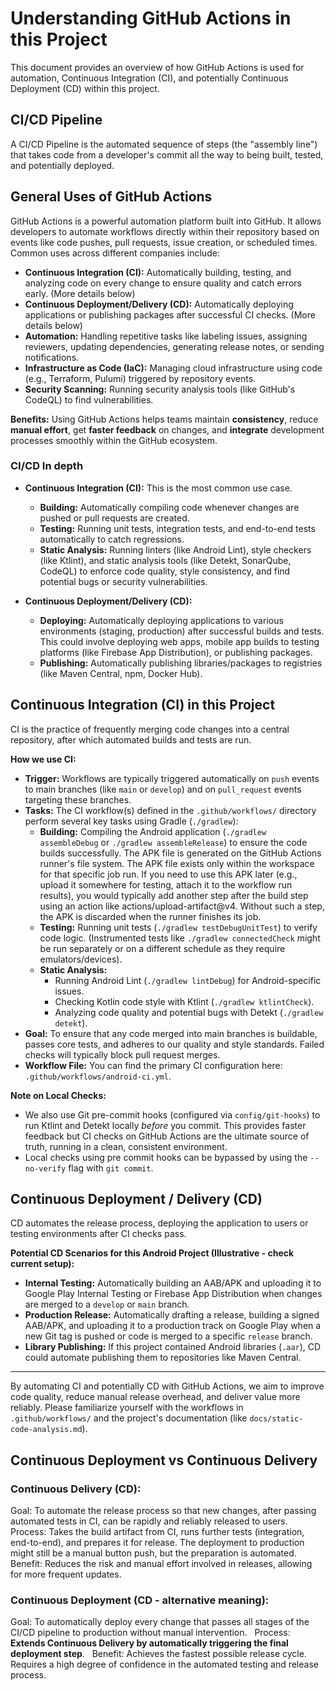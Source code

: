 # Understanding GitHub Actions in this Project

This document provides an overview of how GitHub Actions is used for automation, Continuous Integration (CI), and potentially Continuous Deployment (CD) within this project.

## CI/CD Pipeline

A CI/CD Pipeline is the automated sequence of steps (the "assembly line") that takes code from a developer's commit all the way to being built, tested, and potentially deployed.

## General Uses of GitHub Actions

GitHub Actions is a powerful automation platform built into GitHub. It allows developers to automate workflows directly within their repository based on events like code pushes, pull requests, issue creation, or scheduled times. Common uses across different companies include:

* **Continuous Integration (CI):** Automatically building, testing, and analyzing code on every change to ensure quality and catch errors early. (More details below)
* **Continuous Deployment/Delivery (CD):** Automatically deploying applications or publishing packages after successful CI checks. (More details below)
* **Automation:** Handling repetitive tasks like labeling issues, assigning reviewers, updating dependencies, generating release notes, or sending notifications.
* **Infrastructure as Code (IaC):** Managing cloud infrastructure using code (e.g., Terraform, Pulumi) triggered by repository events.
* **Security Scanning:** Running security analysis tools (like GitHub's CodeQL) to find vulnerabilities.

**Benefits:** Using GitHub Actions helps teams maintain **consistency**, reduce **manual effort**, get **faster feedback** on changes, and **integrate** development processes smoothly within the GitHub ecosystem.

### CI/CD In depth
* **Continuous Integration (CI):** This is the most common use case.
    * **Building:** Automatically compiling code whenever changes are pushed or pull requests are created.
    * **Testing:** Running unit tests, integration tests, and end-to-end tests automatically to catch regressions.   
  * **Static Analysis:** Running linters (like Android Lint), style checkers (like Ktlint), and static analysis tools (like Detekt, SonarQube, CodeQL) to enforce code quality, style consistency, and find potential bugs or security vulnerabilities.

* **Continuous Deployment/Delivery (CD):**
    * **Deploying:** Automatically deploying applications to various environments (staging, production) after successful builds and tests. This could involve deploying web apps, mobile app builds to testing platforms (like Firebase App Distribution), or publishing packages.   
  * **Publishing:** Automatically publishing libraries/packages to registries (like Maven Central, npm, Docker Hub).


## Continuous Integration (CI) in this Project

CI is the practice of frequently merging code changes into a central repository, after which automated builds and tests are run.

**How we use CI:**

* **Trigger:** Workflows are typically triggered automatically on `push` events to main branches (like `main` or `develop`) and on `pull_request` events targeting these branches.
* **Tasks:** The CI workflow(s) defined in the `.github/workflows/` directory perform several key tasks using Gradle (`./gradlew`):
    * **Building:** Compiling the Android application (`./gradlew assembleDebug` or `./gradlew assembleRelease`) to ensure the code builds successfully. The APK file is generated on the GitHub Actions runner's file system. The APK file exists only within the workspace for that specific job run. If you need to use this APK later (e.g., upload it somewhere for testing, attach it to the workflow run results), you would typically add another step after the build step using an action like actions/upload-artifact@v4. Without such a step, the APK is discarded when the runner finishes its job.
    * **Testing:** Running unit tests (`./gradlew testDebugUnitTest`) to verify code logic. (Instrumented tests like `./gradlew connectedCheck` might be run separately or on a different schedule as they require emulators/devices).
    * **Static Analysis:**
        * Running Android Lint (`./gradlew lintDebug`) for Android-specific issues.
        * Checking Kotlin code style with Ktlint (`./gradlew ktlintCheck`).
        * Analyzing code quality and potential bugs with Detekt (`./gradlew detekt`).
* **Goal:** To ensure that any code merged into main branches is buildable, passes core tests, and adheres to our quality and style standards. Failed checks will typically block pull request merges.
* **Workflow File:** You can find the primary CI configuration here: `.github/workflows/android-ci.yml`.

**Note on Local Checks:**
* We also use Git pre-commit hooks (configured via `config/git-hooks`) to run Ktlint and Detekt locally *before* you commit. This provides faster feedback but CI checks on GitHub Actions are the ultimate source of truth, running in a clean, consistent environment.
* Local checks using pre commit hooks can be bypassed by using the `--no-verify` flag with `git commit`.

## Continuous Deployment / Delivery (CD)

CD automates the release process, deploying the application to users or testing environments after CI checks pass.

**Potential CD Scenarios for this Android Project (Illustrative - check current setup):**

* **Internal Testing:** Automatically building an AAB/APK and uploading it to Google Play Internal Testing or Firebase App Distribution when changes are merged to a `develop` or `main` branch.
* **Production Release:** Automatically drafting a release, building a signed AAB/APK, and uploading it to a production track on Google Play when a new Git tag is pushed or code is merged to a specific `release` branch.
* **Library Publishing:** If this project contained Android libraries (`.aar`), CD could automate publishing them to repositories like Maven Central.


---

By automating CI and potentially CD with GitHub Actions, we aim to improve code quality, reduce manual release overhead, and deliver value more reliably. Please familiarize yourself with the workflows in `.github/workflows/` and the project's documentation (like `docs/static-code-analysis.md`).


## Continuous Deployment vs Continuous Delivery
### Continuous Delivery (CD):
Goal: To automate the release process so that new changes, after passing automated tests in CI, can be rapidly and reliably released to users.   
Process: Takes the build artifact from CI, runs further tests (integration, end-to-end), and prepares it for release. The deployment to production might still be a manual button push, but the preparation is automated.
Benefit: Reduces the risk and manual effort involved in releases, allowing for more frequent updates.   

### Continuous Deployment (CD - alternative meaning):
Goal: To automatically deploy every change that passes all stages of the CI/CD pipeline to production without manual intervention.   
Process: **Extends Continuous Delivery by automatically triggering the final deployment step**.   
Benefit: Achieves the fastest possible release cycle. Requires a high degree of confidence in the automated testing and release process.